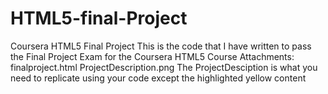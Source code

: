 # HTML5-final-Project
Coursera HTML5 Final Project  This is the code that I have written to pass the Final Project Exam for the Coursera HTML5 Course  Attachments:  finalproject.html ProjectDescription.png The ProjectDesciption is what you need to replicate using your code except the highlighted yellow content
